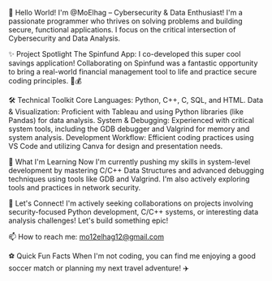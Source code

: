 🚀 Hello World! I'm @MoElhag – Cybersecurity & Data Enthusiast!
I'm a passionate programmer who thrives on solving problems and building secure, functional applications. I focus on the critical intersection of Cybersecurity and Data Analysis.

✨ Project Spotlight
The Spinfund App: I co-developed this super cool savings application! Collaborating on Spinfund was a fantastic opportunity to bring a real-world financial management tool to life and practice secure coding principles. 🤝💰

🛠️ Technical Toolkit
Core Languages: Python, C++, C, SQL, and HTML.
Data & Visualization: Proficient with Tableau and using Python libraries (like Pandas) for data analysis.
System & Debugging: Experienced with critical system tools, including the GDB debugger and Valgrind for memory and system analysis.
Development Workflow: Efficient coding practices using VS Code and utilizing Canva for design and presentation needs.

🌱 What I'm Learning Now
I'm currently pushing my skills in system-level development by mastering C/C++ Data Structures and advanced debugging techniques using tools like GDB and Valgrind. I'm also actively exploring tools and practices in network security.

🤝 Let's Connect!
I'm actively seeking collaborations on projects involving security-focused Python development, C/C++ systems, or interesting data analysis challenges! Let's build something epic!

📫 How to reach me: mo12elhag12@gmail.com 

⚽ Quick Fun Facts
When I'm not coding, you can find me enjoying a good soccer match or planning my next travel adventure! ✈️
